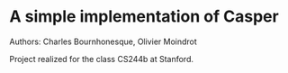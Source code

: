 # A simple implementation of Casper
Authors: Charles Bournhonesque, Olivier Moindrot

Project realized for the class CS244b at Stanford.
